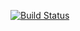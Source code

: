 [![Build Status](https://travis-ci.org/GabrielPereyra/deep.svg?branch=master)](https://travis-ci.org/GabrielPereyra/deep)